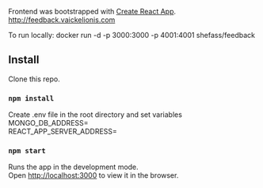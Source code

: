 Frontend was bootstrapped with [Create React App](https://github.com/facebook/create-react-app).<br />
http://feedback.vaickelionis.com<br />

To run locally: docker run -d -p 3000:3000 -p 4001:4001 shefass/feedback

## Install

Clone this repo.<br />

### `npm install`

Create .env file in the root directory and set variables <br />
MONGO_DB_ADDRESS=<MongoDb address><br />
REACT_APP_SERVER_ADDRESS=<Backend server address><br />

### `npm start`

Runs the app in the development mode.<br />
Open [http://localhost:3000](http://localhost:3000) to view it in the browser.
